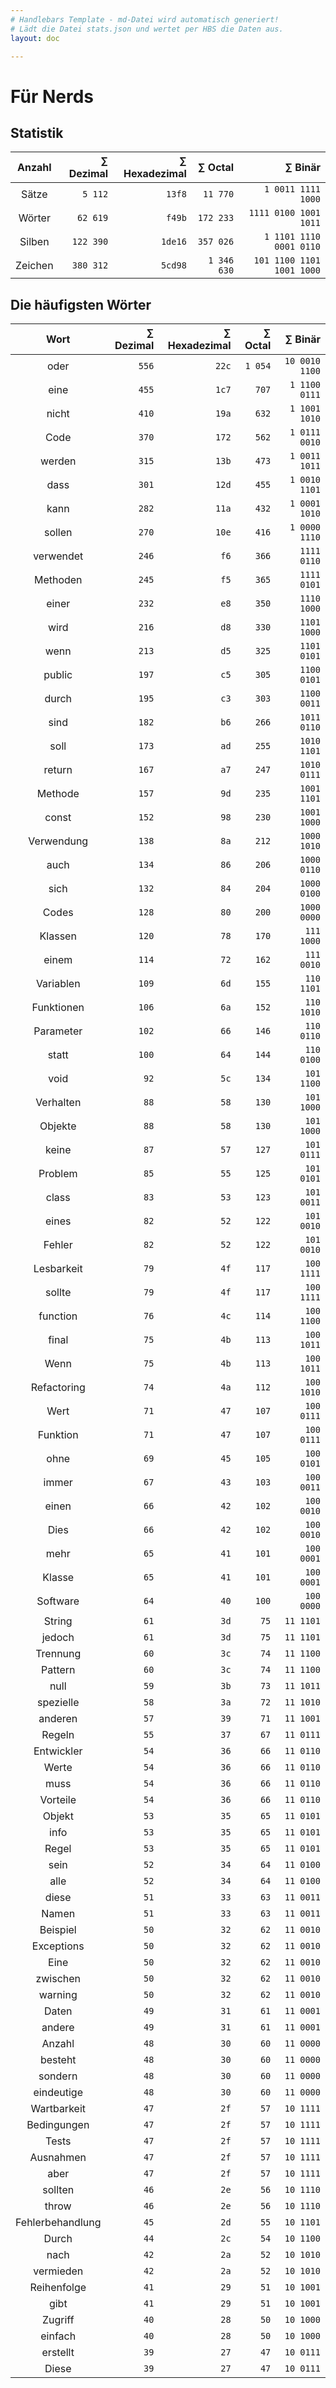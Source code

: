 ```yaml
---
# Handlebars Template - md-Datei wird automatisch generiert!
# Lädt die Datei stats.json und wertet per HBS die Daten aus.
layout: doc

---
```


# Für Nerds

## Statistik

| Anzahl | ∑ Dezimal | ∑ Hexadezimal | ∑ Octal | ∑ Binär |
|:------:|------:|------:|------:|------:|
| Sätze | `5 112` | `13f8` | `11 770` | `1 0011 1111 1000` |
| Wörter | `62 619` | `f49b` | `172 233` | `1111 0100 1001 1011` |
| Silben | `122 390` | `1de16` | `357 026` | `1 1101 1110 0001 0110` |
| Zeichen | `380 312` | `5cd98` | `1 346 630` | `101 1100 1101 1001 1000` |

## Die häufigsten Wörter

| Wort | ∑ Dezimal | ∑ Hexadezimal | ∑ Octal | ∑ Binär |
|:----:|--------:|---------------:|---------:|---------:|
| oder | `556` | `22c` | `1 054` | `10 0010 1100` |
| eine | `455` | `1c7` | `707` | `1 1100 0111` |
| nicht | `410` | `19a` | `632` | `1 1001 1010` |
| Code | `370` | `172` | `562` | `1 0111 0010` |
| werden | `315` | `13b` | `473` | `1 0011 1011` |
| dass | `301` | `12d` | `455` | `1 0010 1101` |
| kann | `282` | `11a` | `432` | `1 0001 1010` |
| sollen | `270` | `10e` | `416` | `1 0000 1110` |
| verwendet | `246` | `f6` | `366` | `1111 0110` |
| Methoden | `245` | `f5` | `365` | `1111 0101` |
| einer | `232` | `e8` | `350` | `1110 1000` |
| wird | `216` | `d8` | `330` | `1101 1000` |
| wenn | `213` | `d5` | `325` | `1101 0101` |
| public | `197` | `c5` | `305` | `1100 0101` |
| durch | `195` | `c3` | `303` | `1100 0011` |
| sind | `182` | `b6` | `266` | `1011 0110` |
| soll | `173` | `ad` | `255` | `1010 1101` |
| return | `167` | `a7` | `247` | `1010 0111` |
| Methode | `157` | `9d` | `235` | `1001 1101` |
| const | `152` | `98` | `230` | `1001 1000` |
| Verwendung | `138` | `8a` | `212` | `1000 1010` |
| auch | `134` | `86` | `206` | `1000 0110` |
| sich | `132` | `84` | `204` | `1000 0100` |
| Codes | `128` | `80` | `200` | `1000 0000` |
| Klassen | `120` | `78` | `170` | `111 1000` |
| einem | `114` | `72` | `162` | `111 0010` |
| Variablen | `109` | `6d` | `155` | `110 1101` |
| Funktionen | `106` | `6a` | `152` | `110 1010` |
| Parameter | `102` | `66` | `146` | `110 0110` |
| statt | `100` | `64` | `144` | `110 0100` |
| void | `92` | `5c` | `134` | `101 1100` |
| Verhalten | `88` | `58` | `130` | `101 1000` |
| Objekte | `88` | `58` | `130` | `101 1000` |
| keine | `87` | `57` | `127` | `101 0111` |
| Problem | `85` | `55` | `125` | `101 0101` |
| class | `83` | `53` | `123` | `101 0011` |
| eines | `82` | `52` | `122` | `101 0010` |
| Fehler | `82` | `52` | `122` | `101 0010` |
| Lesbarkeit | `79` | `4f` | `117` | `100 1111` |
| sollte | `79` | `4f` | `117` | `100 1111` |
| function | `76` | `4c` | `114` | `100 1100` |
| final | `75` | `4b` | `113` | `100 1011` |
| Wenn | `75` | `4b` | `113` | `100 1011` |
| Refactoring | `74` | `4a` | `112` | `100 1010` |
| Wert | `71` | `47` | `107` | `100 0111` |
| Funktion | `71` | `47` | `107` | `100 0111` |
| ohne | `69` | `45` | `105` | `100 0101` |
| immer | `67` | `43` | `103` | `100 0011` |
| einen | `66` | `42` | `102` | `100 0010` |
| Dies | `66` | `42` | `102` | `100 0010` |
| mehr | `65` | `41` | `101` | `100 0001` |
| Klasse | `65` | `41` | `101` | `100 0001` |
| Software | `64` | `40` | `100` | `100 0000` |
| String | `61` | `3d` | `75` | `11 1101` |
| jedoch | `61` | `3d` | `75` | `11 1101` |
| Trennung | `60` | `3c` | `74` | `11 1100` |
| Pattern | `60` | `3c` | `74` | `11 1100` |
| null | `59` | `3b` | `73` | `11 1011` |
| spezielle | `58` | `3a` | `72` | `11 1010` |
| anderen | `57` | `39` | `71` | `11 1001` |
| Regeln | `55` | `37` | `67` | `11 0111` |
| Entwickler | `54` | `36` | `66` | `11 0110` |
| Werte | `54` | `36` | `66` | `11 0110` |
| muss | `54` | `36` | `66` | `11 0110` |
| Vorteile | `54` | `36` | `66` | `11 0110` |
| Objekt | `53` | `35` | `65` | `11 0101` |
| info | `53` | `35` | `65` | `11 0101` |
| Regel | `53` | `35` | `65` | `11 0101` |
| sein | `52` | `34` | `64` | `11 0100` |
| alle | `52` | `34` | `64` | `11 0100` |
| diese | `51` | `33` | `63` | `11 0011` |
| Namen | `51` | `33` | `63` | `11 0011` |
| Beispiel | `50` | `32` | `62` | `11 0010` |
| Exceptions | `50` | `32` | `62` | `11 0010` |
| Eine | `50` | `32` | `62` | `11 0010` |
| zwischen | `50` | `32` | `62` | `11 0010` |
| warning | `50` | `32` | `62` | `11 0010` |
| Daten | `49` | `31` | `61` | `11 0001` |
| andere | `49` | `31` | `61` | `11 0001` |
| Anzahl | `48` | `30` | `60` | `11 0000` |
| besteht | `48` | `30` | `60` | `11 0000` |
| sondern | `48` | `30` | `60` | `11 0000` |
| eindeutige | `48` | `30` | `60` | `11 0000` |
| Wartbarkeit | `47` | `2f` | `57` | `10 1111` |
| Bedingungen | `47` | `2f` | `57` | `10 1111` |
| Tests | `47` | `2f` | `57` | `10 1111` |
| Ausnahmen | `47` | `2f` | `57` | `10 1111` |
| aber | `47` | `2f` | `57` | `10 1111` |
| sollten | `46` | `2e` | `56` | `10 1110` |
| throw | `46` | `2e` | `56` | `10 1110` |
| Fehlerbehandlung | `45` | `2d` | `55` | `10 1101` |
| Durch | `44` | `2c` | `54` | `10 1100` |
| nach | `42` | `2a` | `52` | `10 1010` |
| vermieden | `42` | `2a` | `52` | `10 1010` |
| Reihenfolge | `41` | `29` | `51` | `10 1001` |
| gibt | `41` | `29` | `51` | `10 1001` |
| Zugriff | `40` | `28` | `50` | `10 1000` |
| einfach | `40` | `28` | `50` | `10 1000` |
| erstellt | `39` | `27` | `47` | `10 0111` |
| Diese | `39` | `27` | `47` | `10 0111` |
